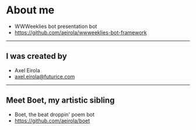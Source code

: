 # About me

 - WWWeeklies bot presentation bot
 - https://github.com/aeirola/wwweeklies-bot-framework

----

## I was created by

 - Axel Eirola
 - axel.eirola@futurice.com

----

## Meet Boet, my artistic sibling

 - Boet, the beat droppin' poem bot
 - https://github.com/aeirola/boet
